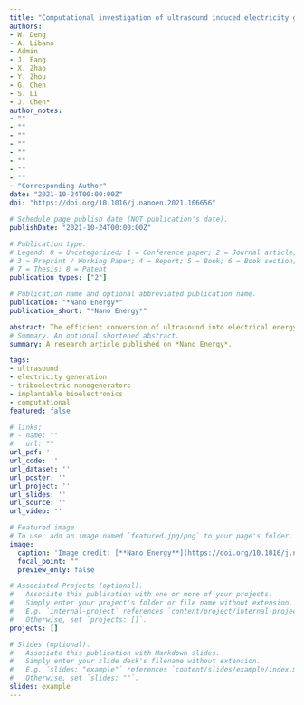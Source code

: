 ```yaml
---
title: "Computational investigation of ultrasound induced electricity generation via a triboelectric nanogenerator"
authors:
- W. Deng
- A. Libano
- Admin
- J. Fang 
- X. Zhao
- Y. Zhou
- G. Chen
- S. Li
- J. Chen*
author_notes:
- ""
- ""
- ""
- ""
- ""
- ""
- ""
- ""
- "Corresponding Author"
date: "2021-10-24T00:00:00Z"
doi: "https://doi.org/10.1016/j.nanoen.2021.106656"

# Schedule page publish date (NOT publication's date).
publishDate: "2021-10-24T00:00:00Z"

# Publication type.
# Legend: 0 = Uncategorized; 1 = Conference paper; 2 = Journal article;
# 3 = Preprint / Working Paper; 4 = Report; 5 = Book; 6 = Book section;
# 7 = Thesis; 8 = Patent
publication_types: ["2"]

# Publication name and optional abbreviated publication name.
publication: "*Nano Energy*"
publication_short: "*Nano Energy*"

abstract: The efficient conversion of ultrasound into electrical energy remains a highly desirable wireless powering solution, with potentially profound ramifications in energy transfer across virtually all industrial fields, especially for implantable medical devices. Triboelectric nanogenerators have been shown to effectively carry out ultrasound energy transduction, though efficiency remains poor. Here, we devised a computational model to investigate the optimal triboelectric nanogenerator irradiation conditions, including frequencies, distances, sizes, and design, as represented by irradiated triboelectric surface area displacement. Our investigation may set the foundations for the establishment of a standardized protocol for efficient ultrasound mechanical energy harvesting. This holds considerable significance and could be paramount in designing an ever-growing number of applicative solutions in wireless energy transfer, providing a scalable, cost effective and time saving solution in the development of implantable medical devices.
# Summary. An optional shortened abstract.
summary: A research article published on *Nano Energy*.

tags:
- ultrasound
- electricity generation
- triboelectric nanogenerators
- implantable bioelectronics
- computational
featured: false

# links:
# - name: ""
#   url: ""
url_pdf: ''
url_code: ''
url_dataset: ''
url_poster: ''
url_project: ''
url_slides: ''
url_source: ''
url_video: ''

# Featured image
# To use, add an image named `featured.jpg/png` to your page's folder. 
image:
  caption: 'Image credit: [**Nano Energy**](https://doi.org/10.1016/j.nanoen.2021.106656)'
  focal_point: ""
  preview_only: false

# Associated Projects (optional).
#   Associate this publication with one or more of your projects.
#   Simply enter your project's folder or file name without extension.
#   E.g. `internal-project` references `content/project/internal-project/index.md`.
#   Otherwise, set `projects: []`.
projects: []

# Slides (optional).
#   Associate this publication with Markdown slides.
#   Simply enter your slide deck's filename without extension.
#   E.g. `slides: "example"` references `content/slides/example/index.md`.
#   Otherwise, set `slides: ""`.
slides: example
---
```

